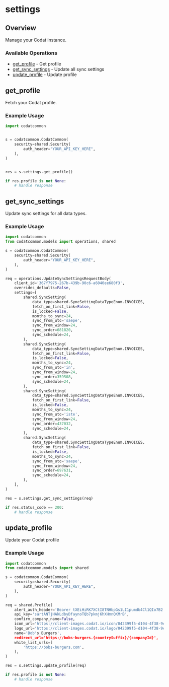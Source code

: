 # settings

## Overview

Manage your Codat instance.

### Available Operations

* [get_profile](#get_profile) - Get profile
* [get_sync_settings](#get_sync_settings) - Update all sync settings
* [update_profile](#update_profile) - Update profile

## get_profile

Fetch your Codat profile.

### Example Usage

```python
import codatcommon


s = codatcommon.CodatCommon(
    security=shared.Security(
        auth_header="YOUR_API_KEY_HERE",
    ),
)


res = s.settings.get_profile()

if res.profile is not None:
    # handle response
```

## get_sync_settings

Update sync settings for all data types.

### Example Usage

```python
import codatcommon
from codatcommon.models import operations, shared

s = codatcommon.CodatCommon(
    security=shared.Security(
        auth_header="YOUR_API_KEY_HERE",
    ),
)

req = operations.UpdateSyncSettingsRequestBody(
    client_id='367f7975-267b-439b-90c6-a6040ee680f3',
    overrides_defaults=False,
    settings=[
        shared.SyncSetting(
            data_type=shared.SyncSettingDataTypeEnum.INVOICES,
            fetch_on_first_link=False,
            is_locked=False,
            months_to_sync=24,
            sync_from_utc='saepe',
            sync_from_window=24,
            sync_order=681820,
            sync_schedule=24,
        ),
        shared.SyncSetting(
            data_type=shared.SyncSettingDataTypeEnum.INVOICES,
            fetch_on_first_link=False,
            is_locked=False,
            months_to_sync=24,
            sync_from_utc='in',
            sync_from_window=24,
            sync_order=359508,
            sync_schedule=24,
        ),
        shared.SyncSetting(
            data_type=shared.SyncSettingDataTypeEnum.INVOICES,
            fetch_on_first_link=False,
            is_locked=False,
            months_to_sync=24,
            sync_from_utc='iste',
            sync_from_window=24,
            sync_order=437032,
            sync_schedule=24,
        ),
        shared.SyncSetting(
            data_type=shared.SyncSettingDataTypeEnum.INVOICES,
            fetch_on_first_link=False,
            is_locked=False,
            months_to_sync=24,
            sync_from_utc='saepe',
            sync_from_window=24,
            sync_order=697631,
            sync_schedule=24,
        ),
    ],
)

res = s.settings.get_sync_settings(req)

if res.status_code == 200:
    # handle response
```

## update_profile

Update your Codat profile

### Example Usage

```python
import codatcommon
from codatcommon.models import shared

s = codatcommon.CodatCommon(
    security=shared.Security(
        auth_header="YOUR_API_KEY_HERE",
    ),
)

req = shared.Profile(
    alert_auth_header='Bearer tXEiHiRK7XCtI8TNHbpGs1LI1pumdb4Cl1QIo7B2',
    api_key='sartANTjHAkLdbyDfaynoTQb7pkmj6hXHmnQKMrB',
    confirm_company_name=False,
    icon_url='https://client-images.codat.io/icon/042399f5-d104-4f38-9ce8-cac3524f4e88_3f5623af-d992-4c22-bc08-e58c520a8526.ico',
    logo_url='https://client-images.codat.io/logo/042399f5-d104-4f38-9ce8-cac3524f4e88_5806cb1f-7342-4c0e-a0a8-99bfbc47b0ff.png',
    name='Bob's Burgers',
    redirect_url='https://bobs-burgers.{countrySuffix}/{companyId}',
    white_list_urls=[
        'https://bobs-burgers.com',
    ],
)

res = s.settings.update_profile(req)

if res.profile is not None:
    # handle response
```
